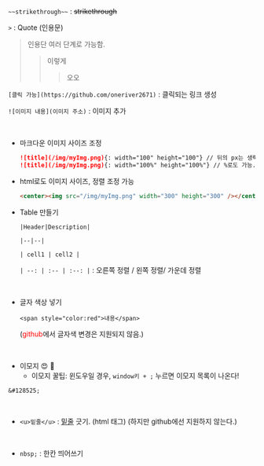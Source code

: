 `~~strikethrough~~` : ~~strikethrough~~

`>` : Quote (인용문)

> 인용단 여러 단계로 가능함.
>
> > 이렇게
> >
> > > 오오

`[클릭 가능](https://github.com/oneriver2671)` : 클릭되는 링크 생성

`![이미지 내용](이미지 주소)` : 이미지 추가

<br>

- 마크다운 이미지 사이즈 조정

  ```markdown
  ![title](/img/myImg.png){: width="100" height="100"} // 뒤의 px는 생략 가능.
  ![title](/img/myImg.png){: width="100%" height="100%"} // %로도 가능.
  ```

- html로도 이미지 사이즈, 정렬 조정 가능

  ```html
  <center><img src="/img/myImg.png" width="300" height="300" /></center>
  ```

- Table 만들기

  ```
  |Header|Description|

  |--|--|

  | cell1 | cell2 |
  ```

  `| --: | :-- | :--: |` : 오른쪽 정렬 / 왼쪽 정렬/ 가운데 정렬

  <br>

- 글자 색상 넣기
  ```
  <span style="color:red">내용</span>
  ```
  (<span style="color:red">github</span>에서 글자색 변경은 지원되지 않음.)

<br>

- 이모지 &#128525; 🤣
  - 이모지 꿀팁: 윈도우일 경우, `window키 + ;` 누르면 이모지 목록이 나온다!

```
&#128525;
```

<br>

- `<u>밑줄</u>` : <u>밑줄</u> 긋기. (html 태그)
  (하지만 github에선 지원하지 않는다.)

<br>

- `nbsp;` : 한칸 띄어쓰기
